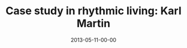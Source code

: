 ---
layout: message
category: message
series: "Rhythm"
title: "Case study in rhythmic living: Karl Martin"
date: 2013-05-11-00-00
message_id: 786
audio-description: "Karl Martin shares the rhythms he’s established in Scotland."
audio: "http://www.crossroads.net/players/media/hq/rhythm04.mp3"
audio-title: "Case study in rhythmic living&#58; Karl Martin"
audio-duration: "39:02"
program-description: "Program - WK4 Rhythm"
program: "http://www.crossroads.net/players/media/hq/05_11-12_13Program_LO.pdf"
program-title: "Case study in rhythmic living: Karl Martin"
video-description: "Karl Martin shares the rhythms he’s established in Scotland."
video-title: "Case study in rhythmic living&#58; Karl Martin"
video: "https://s3.amazonaws.com/crossroadsvideomessages/rhythm04.mp4"
video-poster: "https://www.crossroads.net/uploadedfiles/rhythm04-still.jpg"
---